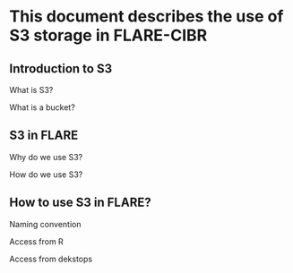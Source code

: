 # This document describes the use of S3 storage in FLARE-CIBR

## Introduction to S3

What is S3?

What is a bucket?

## S3 in FLARE

Why do we use S3?

How do we use S3?

## How to use S3 in FLARE?

Naming convention

Access from R

Access from dekstops



